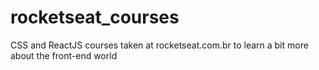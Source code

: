 # rocketseat_courses
CSS and ReactJS courses taken at rocketseat.com.br to learn a bit more about the front-end world
